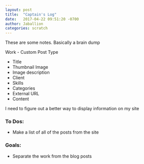 ```yaml
---
layout: post
title:  "Captain's Log"
date:   2017-04-22 09:51:20 -0700
author: Jaballion
categories: scratch
---
```


These are some notes. Basically a brain dump

Work -  Custom Post Type
- Title
- Thumbnail Image
- Image description
- Client
- Skills
- Categories
- External URL
- Content

I need to figure out a better way to display information on my site

### To Dos:
- Make a list of all of the posts from the site

### Goals:
- Separate the work from the blog posts